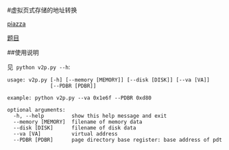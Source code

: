 #虚拟页式存储的地址转换

[piazza](https://piazza.com/class/i5j09fnsl7k5x0?cid=1012)

[题目](https://chyyuu.gitbooks.io/os_course_exercises/content/all/04-1-spoc-discussion.html)
  
##使用说明

见` python v2p.py --h`:

```
usage: v2p.py [-h] [--memory [MEMORY]] [--disk [DISK]] [--va [VA]]
              [--PDBR [PDBR]]

example: python v2p.py --va 0x1e6f --PDBR 0xd80

optional arguments:
  -h, --help         show this help message and exit
  --memory [MEMORY]  filename of memory data
  --disk [DISK]      filename of disk data
  --va [VA]          virtual address
  --PDBR [PDBR]      page directory base register: base address of pdt
```
